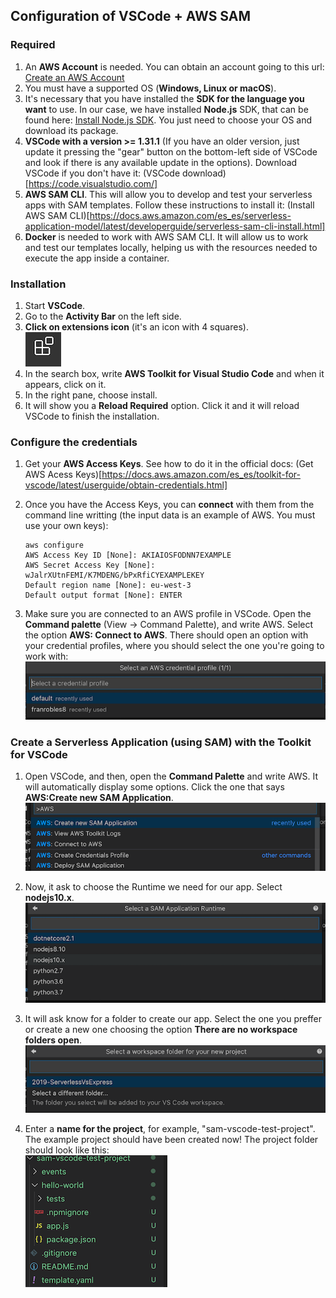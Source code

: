 ## Configuration of VSCode + AWS SAM

### Required
1. An **AWS Account** is needed. You can obtain an account going to this url: [Create an AWS Account](https://aws.amazon.com/)
2. You must have a supported OS (**Windows, Linux or macOS**).
3. It's necessary that you have installed the **SDK for the language you want** to use. In our case, we have installed **Node.js** SDK, that can be found here: [Install Node.js SDK](https://nodejs.org/en/download/). You just need to choose your OS and download its package.
4. **VSCode with a version >= 1.31.1** (If you have an older version, just update it pressing the "gear" button on the bottom-left side of VSCode and look if there is any available update in the options). Download VSCode if you don't have it: (VSCode download)[https://code.visualstudio.com/]
5. **AWS SAM CLI**. This will allow you to develop and test your serverless apps with SAM templates. Follow these instructions to install it: (Install AWS SAM CLI)[https://docs.aws.amazon.com/es_es/serverless-application-model/latest/developerguide/serverless-sam-cli-install.html]
6. **Docker** is needed to work with AWS SAM CLI. It will allow us to work and test our templates locally, helping us with the resources needed to execute the app inside a container.

### Installation
1. Start **VSCode**.
2. Go to the **Activity Bar** on the left side.
3. **Click on extensions icon** (it's an icon with 4 squares). <br/>
    ![Extensions icon](./img/extensions-vscode-icon.png)
4. In the search box, write **AWS Toolkit for Visual Studio Code** and when it appears, click on it.
5. In the right pane, choose install.
6. It will show you a **Reload Required** option. Click it and it will reload VSCode to finish the installation.

### Configure the credentials
1. Get your **AWS Access Keys**. See how to do it in the official docs: (Get AWS Acess Keys)[https://docs.aws.amazon.com/es_es/toolkit-for-vscode/latest/userguide/obtain-credentials.html]

2. Once you have the Access Keys, you can **connect** with them from the command line writting (the input data is an example of AWS. You must use your own keys):
    ```
    aws configure
    AWS Access Key ID [None]: AKIAIOSFODNN7EXAMPLE
    AWS Secret Access Key [None]: wJalrXUtnFEMI/K7MDENG/bPxRfiCYEXAMPLEKEY
    Default region name [None]: eu-west-3
    Default output format [None]: ENTER
    ```

3. Make sure you are connected to an AWS profile in VSCode. Open the **Command palette** (View -> Command Palette), and write AWS. Select the option **AWS: Connect to AWS**. There should open an option with your credential profiles, where you should select the one you're going to work with: <br/>
    ![Connect AWS Account profile 2](./img/connect-aws-account2.png)


### Create a Serverless Application (using SAM) with the Toolkit for VSCode
1. Open VSCode, and then, open the **Command Palette** and write AWS. It will automatically display some options. Click the one that says **AWS:Create new SAM Application**. <br/>
    ![Create new sam app image](./img/create-new-sam-app.png)

2. Now, it ask to choose the Runtime we need for our app. Select **nodejs10.x**. <br/>
    ![Select runtime image](./img/select-runtime.png)

3. It will ask know for a folder to create our app. Select the one you preffer or create a new one choosing the option **There are no workspace folders open**. <br/>
    ![Select folder image](./img/select-folder.png)

4. Enter a **name for the project**, for example, "sam-vscode-test-project". The example project should have been created now! The project folder should look like this: <br/>
    ![SAM Project structure image](./img/sam-project-structure.png)